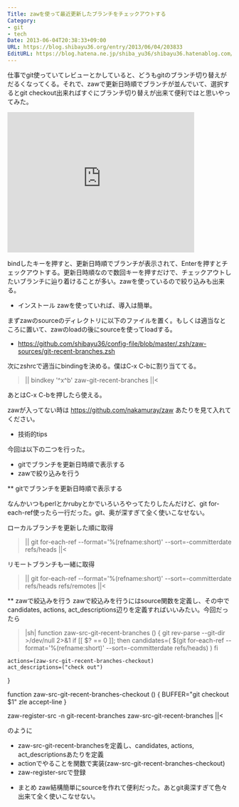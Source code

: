 ```yaml
---
Title: zawを使って最近更新したブランチをチェックアウトする
Category:
- git
- tech
Date: 2013-06-04T20:38:33+09:00
URL: https://blog.shibayu36.org/entry/2013/06/04/203833
EditURL: https://blog.hatena.ne.jp/shiba_yu36/shibayu36.hatenablog.com/atom/entry/11696248318754221010
---
```


仕事でgit使っていてレビューとかしていると、どうもgitのブランチ切り替えがだるくなってくる。それで、zawで更新日時順でブランチが並んでいて、選択するとgit checkout出来ればすぐにブランチ切り替えが出来て便利ではと思いやってみた。

<iframe width="420" height="315" src="http://www.youtube.com/embed/G-am4v32-5g" frameborder="0" allowfullscreen></iframe>

bindしたキーを押すと、更新日時順でブランチが表示されて、Enterを押すとチェックアウトする。更新日時順なので数回キーを押すだけで、チェックアウトしたいブランチに辿り着けることが多い。zawを使っているので絞り込みも出来る。

* インストール
zawを使っていれば、導入は簡単。

まずzawのsourceのディレクトリに以下のファイルを置く。もしくは適当なところに置いて、zawのloadの後にsourceを使ってloadする。
- https://github.com/shibayu36/config-file/blob/master/.zsh/zaw-sources/git-recent-branches.zsh

次にzshrcで適当にbindingを決める。僕はC-x C-bに割り当ててる。
>||
bindkey '^x^b' zaw-git-recent-branches
||<

あとはC-x C-bを押したら使える。

zawが入ってない時は https://github.com/nakamuray/zaw あたりを見て入れてください。

* 技術的tips

今回は以下の二つを行った。
- gitでブランチを更新日時順で表示する
- zawで絞り込みを行う

** gitでブランチを更新日時順で表示する

なんかいつもperlとかrubyとかでいろいろやってたりしたんだけど、git for-each-ref使ったら一行だった。git、奥が深すぎて全く使いこなせない。

ローカルブランチを更新した順に取得
>||
git for-each-ref --format='%(refname:short)' --sort=-committerdate refs/heads
||<

リモートブランチも一緒に取得
>||
git for-each-ref --format='%(refname:short)' --sort=-committerdate refs/heads refs/remotes
||<

** zawで絞込みを行う
zawで絞込みを行うにはsource関数を定義し、その中でcandidates, actions, act_descriptions辺りを定義すればいいみたい。今回だったら

>|sh|
function zaw-src-git-recent-branches () {
    git rev-parse --git-dir >/dev/null 2>&1
    if [[ $? == 0 ]]; then
        candidates=( $(git for-each-ref --format='%(refname:short)' --sort=-committerdate refs/heads) )
    fi

    actions=(zaw-src-git-recent-branches-checkout)
    act_descriptions=("check out")
}

function zaw-src-git-recent-branches-checkout () {
    BUFFER="git checkout $1"
    zle accept-line
}

zaw-register-src -n git-recent-branches zaw-src-git-recent-branches
||<

のように
- zaw-src-git-recent-branchesを定義し、candidates, actions, act_descriptionsあたりを定義
- actionでやることを関数で実装(zaw-src-git-recent-branches-checkout)
- zaw-register-srcで登録


* まとめ
zaw結構簡単にsourceを作れて便利だった。あとgit奥深すぎて色々出来て全く使いこなせない。
